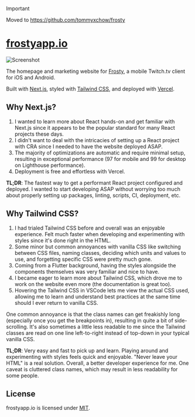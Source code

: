 > [!IMPORTANT]  
> Moved to https://github.com/tommyxchow/frosty


# [frostyapp.io](https://frostyapp.io)

![Screenshot](https://user-images.githubusercontent.com/54859075/195729060-9d2f961a-7fba-4b5f-afb3-f75a36cc4389.png)

The homepage and marketing website for [Frosty](https://github.com/tommyxchow/frosty), a mobile Twitch.tv client for iOS and Android.

Built with [Next.js](https://nextjs.org), styled with [Tailwind CSS](https://tailwindcss.com), and deployed with [Vercel](https://vercel.com).

## Why Next.js?

1. I wanted to learn more about React hands-on and get familiar with Next.js since it appears to be the popular standard for many React projects these days.
2. I didn't want to deal with the intricacies of setting up a React project with CRA since I needed to have the website deployed ASAP.
3. The majority of optimizations are automatic and require minimal setup, resulting in exceptional performance (97 for mobile and 99 for desktop on Lighthouse performance).
4. Deployment is free and effortless with Vercel.

**TL;DR**: The fastest way to get a performant React project configured and deployed. I wanted to start developing ASAP without worrying too much about properly setting up packages, linting, scripts, CI, deployment, etc.

## Why Tailwind CSS?

1. I had trialed Tailwind CSS before and overall was an enjoyable experience. Felt much faster when developing and experimenting with styles since it's done right in the HTML.
2. Some minor but common annoyances with vanilla CSS like switching between CSS files, naming classes, deciding which units and values to use, and forgetting specific CSS were pretty much gone.
3. Coming from a Flutter background, having the styles alongside the components themselves was very familiar and nice to have.
4. I became eager to learn more about Tailwind CSS, which drove me to work on the website even more (the documentation is great too).
5. Hovering the Tailwind CSS in VSCode lets me view the actual CSS used, allowing me to learn and understand best practices at the same time should I ever return to vanilla CSS.

One common annoyance is that the class names can get freakishly long (especially once you get the breakpoints in), resulting in quite a bit of side-scrolling. It's also sometimes a little less readable to me since the Tailwind classes are read on one line left-to-right instead of top-down in your typical vanilla CSS.

**TL;DR**: Very easy and fast to pick up and learn. Playing around and experimenting with styles feels quick and enjoyable. "Never leave your HTML" is a real solution. Overall, a better developer experience for me. One caveat is cluttered class names, which may result in less readability for some people.

## License

frostyapp.io is licensed under [MIT](LICENSE).
